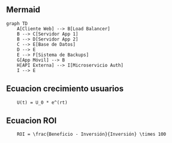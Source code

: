 ## Mermaid
```mermaid
graph TD
    A[Cliente Web] --> B[Load Balancer]
    B --> C[Servidor App 1]
    B --> D[Servidor App 2]
    C --> E[Base de Datos]
    D --> E
    E --> F[Sistema de Backups]
    G[App Móvil] --> B
    H[API Externa] --> I[Microservicio Auth]
    I --> E
```

## Ecuacion crecimiento usuarios
```mermaid
    U(t) = U_0 * e^(rt)
```
## Ecuacion ROI
```mermaid
    ROI = \frac{Beneficio - Inversión}{Inversión} \times 100
```
